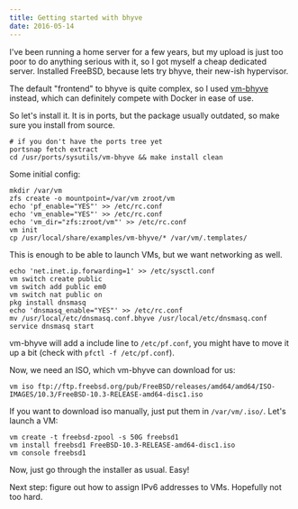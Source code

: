 ```yaml
---
title: Getting started with bhyve
date: 2016-05-14
---
```


I've been running a home server for a few years, but my upload is just too poor to
do anything serious with it, so I got myself a cheap dedicated server. Installed
FreeBSD, because lets try bhyve, their new-ish hypervisor.

The default "frontend" to bhyve is quite complex, so I used [vm-bhyve](https://github.com/churchers/vm-bhyve)
instead, which can definitely compete with Docker in ease of use.

So let's install it. It is in ports, but the package usually outdated, so
make sure you install from source.

```
# if you don't have the ports tree yet
portsnap fetch extract
cd /usr/ports/sysutils/vm-bhyve && make install clean
```

Some initial config:

```
mkdir /var/vm
zfs create -o mountpoint=/var/vm zroot/vm
echo 'pf_enable="YES"' >> /etc/rc.conf
echo 'vm_enable="YES"' >> /etc/rc.conf
echo 'vm_dir="zfs:zroot/vm"' >> /etc/rc.conf
vm init
cp /usr/local/share/examples/vm-bhyve/* /var/vm/.templates/
```

This is enough to be able to launch VMs, but we want networking as well.

```
echo 'net.inet.ip.forwarding=1' >> /etc/sysctl.conf
vm switch create public
vm switch add public em0
vm switch nat public on
pkg install dnsmasq
echo 'dnsmasq_enable="YES"' >> /etc/rc.conf
mv /usr/local/etc/dnsmasq.conf.bhyve /usr/local/etc/dnsmasq.conf
service dnsmasq start
```

vm-bhyve will add a include line to `/etc/pf.conf`, you might
have to move it up a bit (check with `pfctl -f /etc/pf.conf`).

Now, we need an ISO, which vm-bhyve can download for us:

```
vm iso ftp://ftp.freebsd.org/pub/FreeBSD/releases/amd64/amd64/ISO-IMAGES/10.3/FreeBSD-10.3-RELEASE-amd64-disc1.iso
```

If you want to download iso manually, just put them in `/var/vm/.iso/`.
Let's launch a VM:

```
vm create -t freebsd-zpool -s 50G freebsd1
vm install freebsd1 FreeBSD-10.3-RELEASE-amd64-disc1.iso
vm console freebsd1
```

Now, just go through the installer as usual. Easy!

Next step: figure out how to assign IPv6 addresses to VMs.
Hopefully not too hard.

